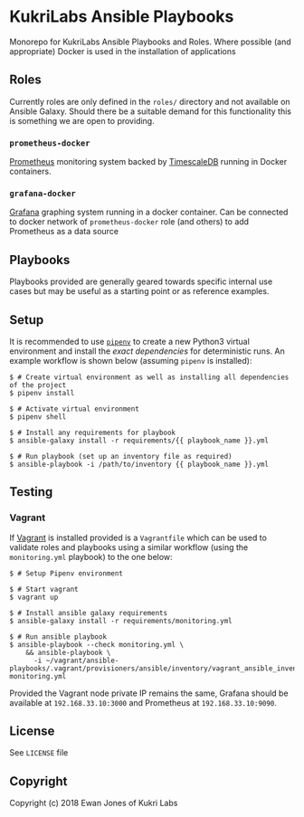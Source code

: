 # KukriLabs Ansible Playbooks

Monorepo for KukriLabs Ansible Playbooks and Roles. Where possible (and appropriate) Docker is used in the installation of applications 

## Roles

Currently roles are only defined in the `roles/` directory and not available on Ansible Galaxy. Should there be a suitable demand for this functionality this is something we are open to providing.

### `prometheus-docker`

[Prometheus](https://prometheus.io/) monitoring system backed by [TimescaleDB](https://www.timescale.com/) running in Docker containers. 

### `grafana-docker`

[Grafana](https://grafana.com/) graphing system running in a docker container. Can be connected to docker network of `prometheus-docker` role (and others) to add Prometheus as a data source

## Playbooks

Playbooks provided are generally geared towards specific internal use cases but may be useful as a starting point or as reference examples.

## Setup

It is recommended to use [`pipenv`](https://pipenv.readthedocs.io/en/latest/) to create a new Python3 virtual environment and install the _exact dependencies_ for deterministic runs. An example workflow is shown below (assuming `pipenv` is installed):

```
$ # Create virtual environment as well as installing all dependencies of the project
$ pipenv install

$ # Activate virtual environment
$ pipenv shell

$ # Install any requirements for playbook
$ ansible-galaxy install -r requirements/{{ playbook_name }}.yml

$ # Run playbook (set up an inventory file as required)
$ ansible-playbook -i /path/to/inventory {{ playbook_name }}.yml
```

## Testing

### Vagrant

If [Vagrant](https://www.vagrantup.com/) is installed provided is a `Vagrantfile` which can be used to validate roles and playbooks using a similar workflow (using the `monitoring.yml` playbook) to the one below:

```
$ # Setup Pipenv environment

$ # Start vagrant
$ vagrant up

$ # Install ansible galaxy requirements
$ ansible-galaxy install -r requirements/monitoring.yml

$ # Run ansible playbook
$ ansible-playbook --check monitoring.yml \
    && ansible-playbook \
      -i ~/vagrant/ansible-playbooks/.vagrant/provisioners/ansible/inventory/vagrant_ansible_inventory monitoring.yml
```

Provided the Vagrant node private IP remains the same, Grafana should be available at `192.168.33.10:3000` and Prometheus at `192.168.33.10:9090`.

## License

See `LICENSE` file

## Copyright

Copyright (c) 2018 Ewan Jones of Kukri Labs
